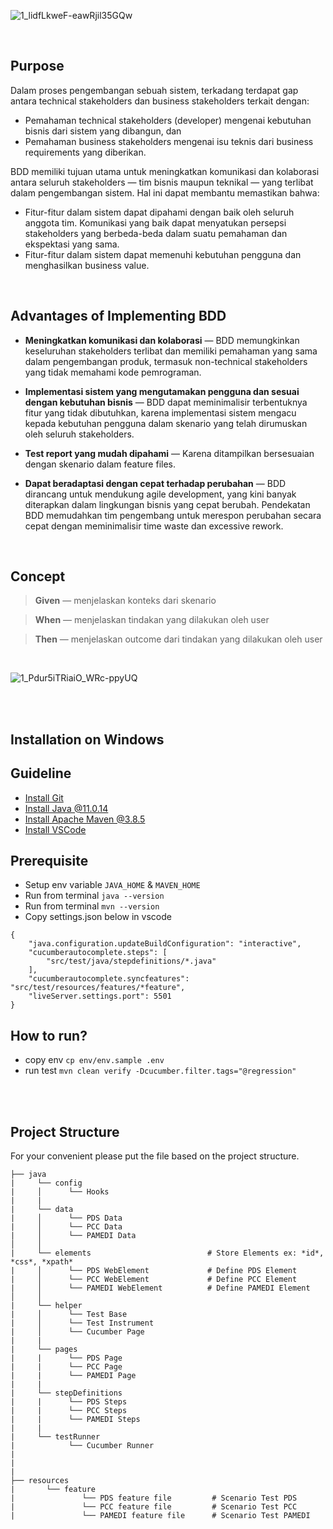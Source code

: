 ![1_lidfLkweF-eawRjil35GQw](https://user-images.githubusercontent.com/103411461/176112983-4e53de97-77f0-437f-80ee-788163c05e14.jpeg)

<br>

## **Purpose**

Dalam proses pengembangan sebuah sistem, terkadang terdapat gap antara technical stakeholders dan business stakeholders terkait dengan:

- Pemahaman technical stakeholders (developer) mengenai kebutuhan bisnis dari sistem yang dibangun, dan
- Pemahaman business stakeholders mengenai isu teknis dari business requirements yang diberikan.

BDD memiliki tujuan utama untuk meningkatkan komunikasi dan kolaborasi antara seluruh stakeholders — tim bisnis maupun teknikal — yang terlibat dalam pengembangan sistem. Hal ini dapat membantu memastikan bahwa:

- Fitur-fitur dalam sistem dapat dipahami dengan baik oleh seluruh anggota tim. Komunikasi yang baik dapat menyatukan persepsi stakeholders yang berbeda-beda dalam suatu pemahaman dan ekspektasi yang sama.
- Fitur-fitur dalam sistem dapat memenuhi kebutuhan pengguna dan menghasilkan business value.

<br>

## **Advantages of Implementing BDD**

- **Meningkatkan komunikasi dan kolaborasi** — BDD memungkinkan keseluruhan stakeholders terlibat dan memiliki pemahaman yang sama dalam pengembangan produk, termasuk non-technical stakeholders yang tidak memahami kode pemrograman.

- **Implementasi sistem yang mengutamakan pengguna dan sesuai dengan kebutuhan bisnis** — BDD dapat meminimalisir terbentuknya fitur yang tidak dibutuhkan, karena implementasi sistem mengacu kepada kebutuhan pengguna dalam skenario yang telah dirumuskan oleh seluruh stakeholders.

- **Test report yang mudah dipahami** — Karena ditampilkan bersesuaian dengan skenario dalam feature files.

- **Dapat beradaptasi dengan cepat terhadap perubahan** — BDD dirancang untuk mendukung agile development, yang kini banyak diterapkan dalam lingkungan bisnis yang cepat berubah. Pendekatan BDD memudahkan tim pengembang untuk merespon perubahan secara cepat dengan meminimalisir time waste dan excessive rework.

<br>

## **Concept**

> **Given** — menjelaskan konteks dari skenario

> **When** — menjelaskan tindakan yang dilakukan oleh user

> **Then** — menjelaskan outcome dari tindakan yang dilakukan oleh user

<br>

![1_Pdur5iTRiaiO_WRc-ppyUQ](https://user-images.githubusercontent.com/103411461/176115403-fae1f25a-4c9b-4fd4-849c-9236062d6b65.png)





<br>
<br>

## Installation on Windows

## Guideline
- [Install Git](https://git-scm.com/downloads)
- [Install Java @11.0.14](https://www.oracle.com/java/technologies/downloads/)
- [Install Apache Maven @3.8.5](https://dlcdn.apache.org/maven/maven-3/3.8.5/binaries/apache-maven-3.8.5-bin.zip)
- [Install VSCode](https://code.visualstudio.com/download)

## Prerequisite
- Setup env variable `JAVA_HOME` & `MAVEN_HOME`
- Run from terminal `java --version`
- Run from terminal `mvn --version`
- Copy settings.json below in vscode
```
{
    "java.configuration.updateBuildConfiguration": "interactive",
    "cucumberautocomplete.steps": [
        "src/test/java/stepdefinitions/*.java"
    ],
    "cucumberautocomplete.syncfeatures": "src/test/resources/features/*feature",
    "liveServer.settings.port": 5501
}
```

## How to run?
- copy env `cp env/env.sample .env`
- run test `mvn clean verify -Dcucumber.filter.tags="@regression"`

<br>
<br>

## Project Structure
For your convenient please put the file based on the project structure.

```
├── java
|     └── config                                       
|     │      └── Hooks
|     |
|     └── data                        
|     │      └── PDS Data              
|     │      └── PCC Data
|     │      └── PAMEDI Data
│     │
|     └── elements                          # Store Elements ex: *id*, *css*, *xpath*             
|     │      └── PDS WebElement             # Define PDS Element
|     │      └── PCC WebElement             # Define PCC Element
|     │      └── PAMEDI WebElement          # Define PAMEDI Element
│     │
|     └── helper 
|     │      └── Test Base
|     │      └── Test Instrument
|     │      └── Cucumber Page
|     |
|     └── pages
|     |      └── PDS Page
|     |      └── PCC Page
|     |      └── PAMEDI Page
|     |
|     └── stepDefinitions
|     |      └── PDS Steps
|     |      └── PCC Steps
|     |      └── PAMEDI Steps
|     |
|     └── testRunner
|            └── Cucumber Runner
|
|
|
├── resources
|       └── feature  
|               └── PDS feature file         # Scenario Test PDS
|               └── PCC feature file         # Scenario Test PCC
|               └── PAMEDI feature file      # Scenario Test PAMEDI
```